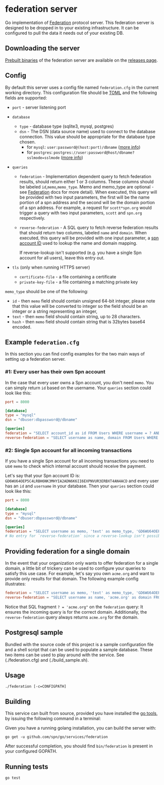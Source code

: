 # federation server


Go implementation of [Federation](https://www.spn.org/developers/learn/concepts/federation.html) protocol server. This federation server is designed to be dropped in to your existing infrastructure. It can be configured to pull the data it needs out of your existing DB.

## Downloading the server

[Prebuilt binaries](https://github.com/spn/go/releases) of the federation server are available on the [releases page](https://github.com/spn/go/releases).

## Config

By default this server uses a config file named `federation.cfg` in the current working directory. This configuration file should be [TOML](https://github.com/toml-lang/toml) and the following fields are supported:

* `port` - server listening port
* `database`
  * `type` - database type (sqlite3, mysql, postgres)
  * `dsn` - The DSN (data source name) used to connect to the database connection.  This value should be appropriate for the database type chosen.
    * for `mysql`: `user:password@(host:port)/dbname` ([more info](https://github.com/go-sql-driver/mysql#dsn-data-source-name))
    * for `postgres`: `postgres://user:password@host/dbname?sslmode=sslmode` ([more info](https://godoc.org/github.com/lib/pq#hdr-Connection_String_Parameters))
* `queries`
  * `federation` - Implementation dependent query to fetch federation results, should return either 1 or 3 columns. These columns should be labeled `id`,`memo`,`memo_type`. Memo and memo_type are optional - see [Federation](https://www.spn.org/developers/learn/concepts/federation.html) docs for more detail).  When executed, this query will be provided with two input parameters, the first will be the name portion of a spn address and the second will be the domain portion of a spn address.  For example, a request for `scott*spn.org` would trigger a query with two input parameters, `scott` and `spn.org` respectively. 
  * `reverse-federation` - A SQL query to fetch reverse federation results that should return two columns, labeled `name` and `domain`.   When executed, this query will be provided with one input parameter, a [spn account ID](https://www.spn.org/developers/guides/concepts/accounts.html#account-id) used to lookup the name and domain mapping.

    If reverse-lookup isn't supported (e.g. you have a single Spn account for all users), leave this entry out.

* `tls` (only when running HTTPS server)
  * `certificate-file` - a file containing a certificate
  * `private-key-file` - a file containing a matching private key

`memo_type` should be one of the following:
* `id` - then `memo` field should contain unsigned 64-bit integer, please note that this value will be converted to integer so the field should be an integer or a string representing an integer,
* `text` - then `memo` field should contain string, up to 28 characters.
* `hash` - then `memo` field should contain string that is 32bytes base64 encoded.

## Example `federation.cfg`
In this section you can find config examples for the two main ways of setting up a federation server.

### #1: Every user has their own Spn account

In the case that every user owns a Spn account, you don't need `memo`. You can simply return `id` based on the username. Your `queries` section could look like this:

```toml
port = 8000

[database]
type = "mysql"
dsn = "dbuser:dbpassword@/dbname"

[queries]
federation = "SELECT account_id as id FROM Users WHERE username = ? AND domain = ?"
reverse-federation = "SELECT username as name, domain FROM Users WHERE account_id = ?"
```


### #2: Single Spn account for all incoming transactions

If you have a single Spn account for all incoming transactions you need to use `memo` to check which internal account should receive the payment.

Let's say that your Spn account ID is: `GD6WU64OEP5C4LRBH6NK3MHYIA2ADN6K6II6EXPNVUR3ERBXT4AN4ACD` and every user has an `id` and `username` in your database. Then your `queries` section could look like this:

```toml
port = 8000

[database]
type = "mysql"
dsn = "dbuser:dbpassword@/dbname"

[queries]
federation = "SELECT username as memo, 'text' as memo_type, 'GD6WU64OEP5C4LRBH6NK3MHYIA2ADN6K6II6EXPNVUR3ERBXT4AN4ACD' as id FROM Users WHERE username = ? AND domain = ?"
# No entry for `reverse-federation` since a reverse-lookup isn't possible
```

## Providing federation for a single domain

In the event that your organization only wants to offer federation for a single domain, a little bit of trickery can be used to configure your queries to satisfy this use case.  For example, let's say you own `acme.org` and want to provide only results for that domain.  The following example config illustrates:

```toml
federation = "SELECT username as memo, 'text' as memo_type, 'GD6WU64OEP5C4LRBH6NK3MHYIA2ADN6K6II6EXPNVUR3ERBXT4AN4ACD' as id FROM Users WHERE username = ? AND ? = 'acme.org'"
reverse-federation = "SELECT username as name, 'acme.org' as domain FROM Users WHERE account_id = ?"
```

Notice that SQL fragment `? = 'acme.org"` on the `federation` query:  It ensures the incoming query is for the correct domain.  Additionally, the `reverse-federation` query always returns `acme.org` for the domain.

## Postgresql sample

Bundled with the source code of this project is a sample configuration file and a shell script that can be used to populate a sample database.  These two items can be used to play around with the service.  See (./federation.cfg) and (./build_sample.sh).

## Usage

```
./federation [-c=CONFIGPATH]
```

## Building

This service can built from source, provided you have installed the [go tools](https://golang.org/doc/install), by issuing the following command in a terminal:

Given you have a running golang installation, you can build the server with:

```
go get -u github.com/spn/go/services/federation
```

After successful completion, you should find `bin/federation` is present in your configured GOPATH.

## Running tests

```
go test
```
